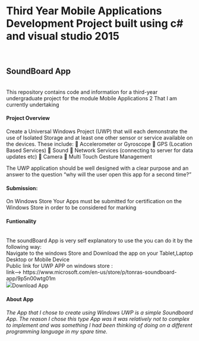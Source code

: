 <h1>Third Year Mobile Applications Development Project built using c# and visual studio 2015 </h1>
<br> 
<h2>SoundBoard App</h2>
<br>
This repository contains code and information for a third-year undergraduate project for the module Mobile Applications 2 
That I am currently undertaking
<br>
<h4><b>Project Overview</b></h4> 

Create a Universal Windows Project (UWP) that will each demonstrate the use of Isolated Storage
and at least one other sensor or service available on the devices. These include:
 Accelerometer or Gyroscope
 GPS (Location Based Services)
 Sound
 Network Services (connecting to server for data updates etc)
 Camera
 Multi Touch Gesture Management

The UWP application should be well designed with a clear purpose and an answer to the question
“why will the user open this app for a second time?”

<h4>Submission:</h4>
On Windows Store
Your Apps must be submitted for certification on the Windows Store in order to be considered for marking

<h4>Funtionality</h4>
<br>The soundBoard App is very self explanatory to use the you can do it by the following way:
<br>Navigate to the windows Store and Download the app on your Tablet,Laptop Desktop or Mobile Device
<br>Public link for UWP APP on windows store :<br>link--> https://www.microsoft.com/en-us/store/p/tonras-soundboard-app/9p5n00wtg01m
<br><img src="https://cloud.githubusercontent.com/assets/12545290/24752693/f767c020-1ac6-11e7-82e9-18bf41483152.png">Download App</img>
<h4>About App</h4>
<p><i>The App that I chose to create using Windows UWP is a simple Soundboard App. 
The reason I chose this type App was it was relatively not to complex to implement and was something I had been thinking of doing on a different programming language in my spare time.</i></p>
